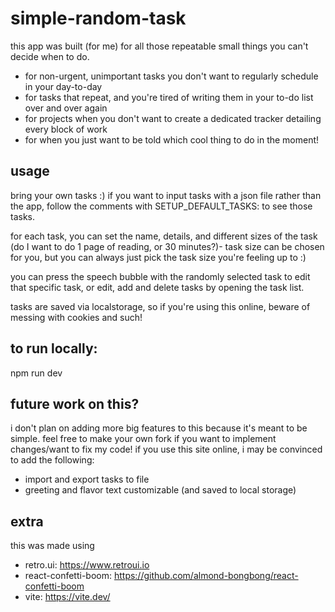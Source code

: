 # simple-random-task
this app was built (for me) for all those repeatable small things you can't decide when to do.
- for non-urgent, unimportant tasks you don't want to regularly schedule in your day-to-day
- for tasks that repeat, and you're tired of writing them in your to-do list over and over again
- for projects when you don't want to create a dedicated tracker detailing every block of work
- for when you just want to be told which cool thing to do in the moment!

## usage
bring your own tasks :) if you want to input tasks with a json file rather than the app, follow the comments with SETUP_DEFAULT_TASKS: to see those tasks.

for each task, you can set the name, details, and different sizes of the task (do I want to do 1 page of reading, or 30 minutes?)- task size can be chosen for you, but you can always just pick the task size you're feeling up to :)

you can press the speech bubble with the randomly selected task to edit that specific task, or edit, add and delete tasks by opening the task list.

tasks are saved via localstorage, so if you're using this online, beware of messing with cookies and such!

## to run locally:
npm run dev

## future work on this?
i don't plan on adding more big features to this because it's meant to be simple.
feel free to make your own fork if you want to implement changes/want to fix my code!
if you use this site online, i may be convinced to add the following:
- import and export tasks to file
- greeting and flavor text customizable (and saved to local storage)

## extra
this was made using 
- retro.ui: https://www.retroui.io
- react-confetti-boom: https://github.com/almond-bongbong/react-confetti-boom
- vite: https://vite.dev/
